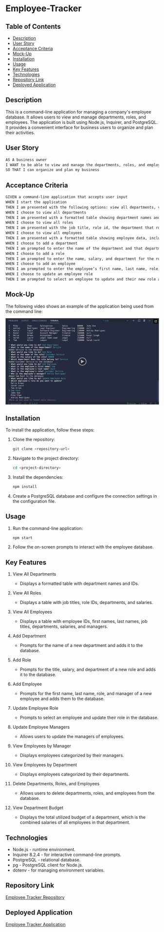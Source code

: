 # Employee-Tracker

## Table of Contents
- [Description](#description)
- [User Story](#user-story)
- [Acceptance Criteria](#acceptance-criteria)
- [Mock-Up](#mock-up)
- [Installation](#installation)
- [Usage](#usage)
- [Key Features](#key-features)
- [Technologies](#technologies)
- [Repository Link](#repository-link)
- [Deployed Application](#deployed-application)

## Description
This is a command-line application for managing a company's employee database. It allows users to view and manage departments, roles, and employees. The application is built using Node.js, Inquirer, and PostgreSQL. It provides a convenient interface for business users to organize and plan their activities.

## User Story

```md
AS A business owner
I WANT to be able to view and manage the departments, roles, and employees in my company
SO THAT I can organize and plan my business
```

## Acceptance Criteria

```md
GIVEN a command-line application that accepts user input
WHEN I start the application
THEN I am presented with the following options: view all departments, view all roles, view all employees, add a department, add a role, add an employee, and update an employee role
WHEN I choose to view all departments
THEN I am presented with a formatted table showing department names and department ids
WHEN I choose to view all roles
THEN I am presented with the job title, role id, the department that role belongs to, and the salary for that role
WHEN I choose to view all employees
THEN I am presented with a formatted table showing employee data, including employee ids, first names, last names, job titles, departments, salaries, and managers that the employees report to
WHEN I choose to add a department
THEN I am prompted to enter the name of the department and that department is added to the database
WHEN I choose to add a role
THEN I am prompted to enter the name, salary, and department for the role and that role is added to the database
WHEN I choose to add an employee
THEN I am prompted to enter the employee’s first name, last name, role, and manager, and that employee is added to the database
WHEN I choose to update an employee role
THEN I am prompted to select an employee to update and their new role and this information is updated in the database 
```

## Mock-Up

The following video shows an example of the application being used from the command line:

[![A video thumbnail shows the command-line employee management application with a play button overlaying the view.](./assets/preview-video.png)](https://2u-20.wistia.com/medias/2lnle7xnpk)

## Installation

To install the application, follow these steps:

1. Clone the repository:
   ```bash
   git clone <repository-url>
2. Navigate to the project directory:
   ```bash
   cd <project-directory>
3. Install the dependencies:
   ```bash
   npm install
4. Create a PostgreSQL database and configure the connection settings in the configuration file.

## Usage

1. Run the command-line application:
   ```bash
   npm start
2. Follow the on-screen prompts to interact with the employee database.

## Key Features

1.  View All Departments
    - Displays a formatted table with department names and IDs.

2. View All Roles
    - Displays a table with job titles, role IDs, departments, and salaries.

3. View All Employees
    - Displays a table with employee IDs, first names, last names, job titles, departments, salaries, and managers.

4. Add Department
    - Prompts for the name of a new department and adds it to the database.

5. Add Role
    - Prompts for the title, salary, and department of a new role and adds it to the database.

6. Add Employee
    - Prompts for the first name, last name, role, and manager of a new employee and adds them to the database.

7. Update Employee Role
    - Prompts to select an employee and update their role in the database.

8. Update Employee Managers
    - Allows users to update the managers of employees.

9. View Employees by Manager
    - Displays employees categorized by their managers.

10. View Employees by Department
    - Displays employees categorized by their departments.

11. Delete Departments, Roles, and Employees
    - Allows users to delete departments, roles, and employees from the database.

12. View Department Budget
    - Displays the total utilized budget of a department, which is the combined salaries of all employees in that department.

## Technologies

- Node.js - runtime environment.
- Inquirer 8.2.4 - for interactive command-line prompts.
- PostgreSQL - relational database.
- pg - PostgreSQL client for Node.js.
- dotenv - for managing environment variables.

## Repository Link
[Employee Tracker Repository](https://github.com/iKeyToLife/Employee-Tracker)

## Deployed Application
[Employee Tracker Application]()